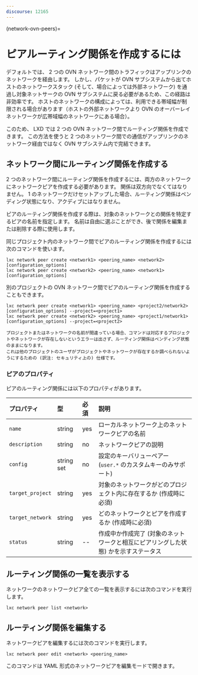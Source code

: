 ```yaml
---
discourse: 12165
---
```


(network-ovn-peers)=
# ピアルーティング関係を作成するには

デフォルトでは、 2 つの OVN ネットワーク間のトラフィックはアップリンクのネットワークを経由します。
しかし、パケットが OVN サブシステムから出てホストのネットワークスタック (そして、場合によっては外部ネットワーク) を通過し対象ネットサークの OVN サブシステムに戻る必要があるため、この経路は非効率です。
ホストのネットワークの構成によっては、利用できる帯域幅が制限される場合があります（ホストの外部ネットワークより OVN のオーバーレイネットワークが広帯域幅のネットワークにある場合）。

このため、 LXD では 2 つの OVN ネットワーク間でルーティング関係を作成できます。
この方法を使うと 2 つのネットワーク間での通信がアップリンクのネットワーク経由ではなく OVN サブシステム内で完結できます。

## ネットワーク間にルーティング関係を作成する

2 つのネットワーク間にルーティング関係を作成するには、両方のネットワークにネットワークピアを作成する必要があります。
関係は双方向でなくてはなりません。
1 のネットワークだけセットアップした場合、ルーティング関係はペンディング状態になり、アクディブにはなりません。

ピアのルーティング関係を作成する際は、対象のネットワークとの関係を特定するピアの名前を指定します。
名前は自由に選ぶことができ、後で関係を編集または削除する際に使用します。

同じプロジェクト内のネットワーク間でピアのルーティング関係を作成するには次のコマンドを使います。

    lxc network peer create <network1> <peering_name> <network2> [configuration_options]
    lxc network peer create <network2> <peering_name> <network1> [configuration_options]

別のプロジェクトの OVN ネットワーク間でピアのルーティング関係を作成することもできます。

    lxc network peer create <network1> <peering_name> <project2/network2> [configuration_options] --project=<project1>
    lxc network peer create <network2> <peering_name> <project1/network1> [configuration_options] --project=<project2>

```{important}
プロジェクトまたはネットワークの名前が間違っている場合、コマンドは対応するプロジェクトやネットワークが存在しないというエラーは出さず、ルーティング関係はペンディング状態のままになります。
これは他のプロジェクトのユーザがプロジェクトやネットワークが存在するか調べられないようにするための (訳注: セキュリティ上の) 仕様です。
```

### ピアのプロパティ

ピアのルーティング関係には以下のプロパティがあります。

プロパティ       | 型         | 必須 | 説明
:--              | :--        | :--  | :--
`name`           | string     | yes  | ローカルネットワーク上のネットワークピアの名前
`description`    | string     | no   | ネットワークピアの説明
`config`         | string set | no   | 設定のキーバリューペアー (`user.*` のカスタムキーのみサポート)
`target_project` | string     | yes  | 対象のネットワークがどのプロジェクト内に存在するか (作成時に必須)
`target_network` | string     | yes  | どのネットワークとピアを作成するか (作成時に必須)
`status`         | string     | --   | 作成中か作成完了 (対象のネットワークと相互にピアリングした状態) かを示すステータス

## ルーティング関係の一覧を表示する

ネットワークのネットワークピア全ての一覧を表示するには次のコマンドを実行します。

    lxc network peer list <network>

## ルーティング関係を編集する

ネットワークピアを編集するには次のコマンドを実行します。

    lxc network peer edit <network> <peering_name>

このコマンドは YAML 形式のネットワークピアを編集モードで開きます。

